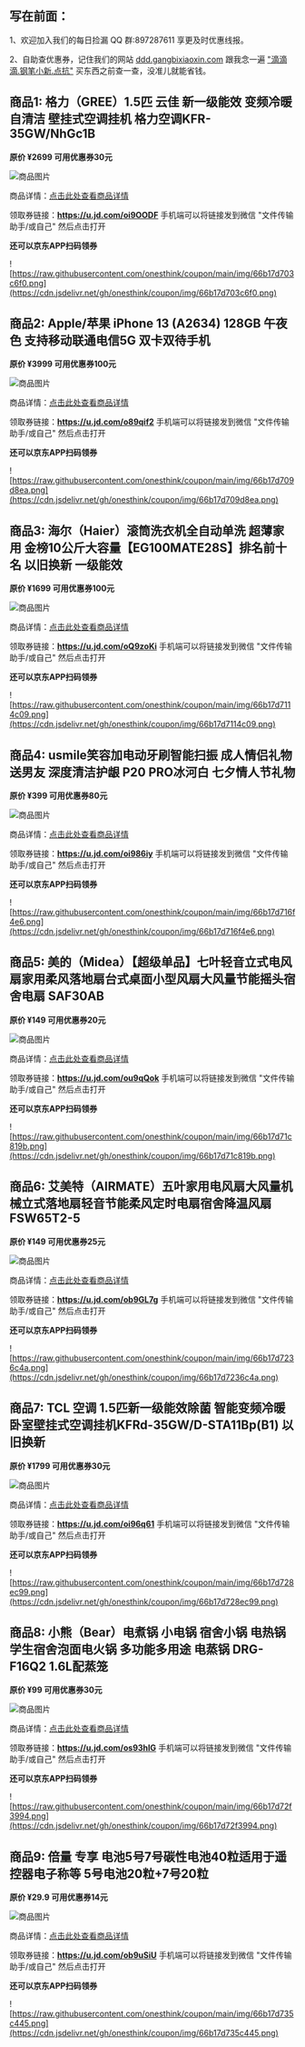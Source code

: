 ## 写在前面：

1、欢迎加入我们的每日捡漏 QQ 群:897287611 享更及时优惠线报。

2、自助查优惠券，记住我们的网站 [ddd.gangbixiaoxin.com](https://ddd.gangbixiaoxin.com) 跟我念一遍 ["滴滴滴.钢笔小新.点抗"](https://ddd.gangbixiaoxin.com) 买东西之前查一查，没准儿就能省钱。

## 商品1: 格力（GREE）1.5匹 云佳 新一级能效 变频冷暖 自清洁 壁挂式空调挂机 格力空调KFR-35GW/NhGc1B

**原价 ¥2699 可用优惠券30元**

![商品图片](http://img14.360buyimg.com/n1/jfs/t1/227615/8/25966/86837/66b0c6f5F00ba2b79/a153eb50794e142e.jpg)

商品详情：[点击此处查看商品详情](https://union-click.jd.com/jdc?e=1003156031&amp;p=JF8BAa8JK1olXwIDXFdfDk8VA18IGloUXQ4AXVlaD0onRzBQRQQlBENHFRxWFlVMWzBeTA9KQl1XSwwDVFVPRjtUBAJQAVsMFgQZBBkRQywBYQV1Jl9wKFY9fg9nUTwKYwBONmgAVlk5DiJVVAdsGRlsL3ZkIFZKSEdjeh9tbCh2AnJdAjkpUTRTexpvaDlPDwR2DFYtahIWRwxtYzJ3XHJJIixUWC9kY21oaVJxP1xxCyovbChsYAxWbzJxDX9xVBoqfDxKVhZJWjtdAHZrDlYBcDJjZhtRThhiNGJnID1dX3tUAS1qZiFqJGVkFCRZXk9zRicLYD51UQoyVW5eCUsQCmkPHVIQbTYCVG4fZp2pkriMnYyE0NK5_ojFg5KWsV8JK1sTXgUKVVhVAEwXA284G1MSbdGv7IvXuZ6furuWk4ys-tOL6IrDgHsnM2w4G1oUXwYGU19fCHsnA2w4GGtLMwdRU1sNCU1EbTJDQhtcHE0COltYDUMQAG0IK1kUXAQAZG5tWk1XQGZyRTtuBHR-XD4rTDtFUG1wQAB-MwQAUzpbYQlAawsKWSJnLWB2XG5dOA)

领取券链接：**https://u.jd.com/oi9OODF** 手机端可以将链接发到微信 "文件传输助手/或自己" 然后点击打开

**还可以京东APP扫码领券**

![https://raw.githubusercontent.com/onesthink/coupon/main/img/66b17d703c6f0.png](https://cdn.jsdelivr.net/gh/onesthink/coupon/img/66b17d703c6f0.png)

## 商品2: Apple/苹果 iPhone 13 (A2634) 128GB 午夜色 支持移动联通电信5G 双卡双待手机

**原价 ¥3999 可用优惠券100元**

![商品图片](http://img14.360buyimg.com/n1/jfs/t1/243780/23/13623/23822/66aef7c0F33bdb04a/e57a30c90600feb6.jpg)

商品详情：[点击此处查看商品详情](https://union-click.jd.com/jdc?e=1003156031&amp;p=JF8BAZ4JK1olXDYCVV9cC0wQBGkBElolGVlaCgFtUQ5SQi0DBUVOBVlUAwoCFxBCHD1WR0VNGFJeSwcYVBYZQTVMF19uLQBmFwwcShNeSC1TTzJNNAFYLyYZASUVWDUAYABiAGZWIwcUYxMTZW8fW1dhJHZnIy0IVjwVawtxaFtRJXNlLTwEWklgcWZYeQFpGWZZLDg_CRlcdR0BeT9mNQR0Nlc5ahIXXwxhTi1uPmVcIDcPbjxOSjF-fyxICH9DFzwoSSlgZB8LYyJhOHJbPx0rcT9HdDZdTGsTPVVwCRwWXSlpZWxqTD9WD3hdNiA9BEcnAl8LGlsSVAAFUldYOHsXA19edVsUXAcDVV9dC00nAl8IHVgWVQcEXFZbDU0QM28AHGvC8L7X3u-IgPLDneffovzA1LrWytZtOHsUM28JGlkVWQEDVl5tOEsUM2w4RTUUDgABVFpaXyVKSDZIUhgUHWgHUFteCksQAl8KGloXXzYyZFomeE1zQD1JWQNcFkRZADcFYUxNeBdMEjUXBlwKLwUqVStDdDZBcAMROwYyVG4)

领取券链接：**https://u.jd.com/o89qif2** 手机端可以将链接发到微信 "文件传输助手/或自己" 然后点击打开

**还可以京东APP扫码领券**

![https://raw.githubusercontent.com/onesthink/coupon/main/img/66b17d709d8ea.png](https://cdn.jsdelivr.net/gh/onesthink/coupon/img/66b17d709d8ea.png)

## 商品3: 海尔（Haier）滚筒洗衣机全自动单洗 超薄家用 金榜10公斤大容量【EG100MATE28S】排名前十名 以旧换新 一级能效

**原价 ¥1699 可用优惠券100元**

![商品图片](http://img14.360buyimg.com/n1/jfs/t1/66401/26/27898/134047/66accf0eFff7f8fef/7c4c4f4c1bb10972.jpg)

商品详情：[点击此处查看商品详情](https://union-click.jd.com/jdc?e=1003156031&amp;p=JF8BAbAJK1olXwICVVZdD0oQC18IGloUWgAEUllcD0MnRzBQRQQlBENHFRxWFlVMWzBeTA9KQl1XSwwDVFVPRjtUBAJQAVsMFgQZBBcUQhlfGhxiCnpRPzgke0tKcDdoZwtSD2gACRUvCz9rAxlRYi9xIQdpLwJKSEdjeh9tbChqHHFdBjkqezRIexpvaTlPPQRhJlYrahFFRwxDYCl3FFRJNBZUbS9jc21reVJGP191FipfVT1sYAxLbSJpDn9xNxkpUjxKVhZJWDheJm1iVSEZcDJjZhtrUhlhAmZrIz0qX3tzWSxubVNtIWR-UyZcYzJeZBB2WTtDUQoyVW5eCUsQCmkPHVIQbTYCVG4OZpyThbuJvoyQ-9-Sxonwg0gWAG84GmsVWwUBXF9bAEMfAWcKK1sdWjbV-eaIgvrCi9bchdPC5KHX3eKJlsMnM18LK1sUXAQCUFlcCksnM28LK1glA2gDB1daXEwQCgFVUAJVFERbHDBYCUMVCmsAG2sXXAcAVm5tOBcUQhlfGhxiCnpRPzgke0tKcDdoZwtSD2gACRUvCz9rAxlRYi9xIQdpLwJtCHs)

领取券链接：**https://u.jd.com/oQ9zoKi** 手机端可以将链接发到微信 "文件传输助手/或自己" 然后点击打开

**还可以京东APP扫码领券**

![https://raw.githubusercontent.com/onesthink/coupon/main/img/66b17d7114c09.png](https://cdn.jsdelivr.net/gh/onesthink/coupon/img/66b17d7114c09.png)

## 商品4: usmile笑容加电动牙刷智能扫振  成人情侣礼物送男友 深度清洁护龈 P20 PRO冰河白 七夕情人节礼物

**原价 ¥399 可用优惠券80元**

![商品图片](http://img14.360buyimg.com/n1/jfs/t1/46574/29/31801/75853/66b0878aFbfd038b0/77fcb0867ca27f19.jpg)

商品详情：[点击此处查看商品详情](https://union-click.jd.com/jdc?e=1003156031&amp;p=JF8BAa0JK1olXwMEXVdZDU0RCl8IGloVXQUHUlpeCEgnRzBQRQQlBENHFRxWFlVMWzBeTA9KQl1XSwwDVFVPRjtUBAJQAVsMFgQZBCliRwlXRT5RDQ9rPRYgcjBQShkIWyRUJWgANDgIfSBCRiZ2UyMUBn91AwlKSEdjeh9tbDh2H3FrBjgqUShVexpsezlPKQR0Jlc6ahJ_RxhTYCt3XHJJIjxUWC9jY21_U1J1P1xXEyg_czxsYAxLbSJHOnFxHR8qCTxKVhZJWj1dKnt7NzYacDJjYRtraAdhX3pkIz02X3sWd2xNa1p-OmV0UxYtXwJtemdeSQl1UQoyVW5eCUsQCmkPHVIQbTYCVG4fZhBCbWkITl8UCANXUFtYX0wnAl8IHVgWVQcLVV9cDkwXM28AHGvC8L7X3u-IgPLDneffovzA1LrWytZtOHsUM28JGlkVWQEDVl5tOEsUM2w4RTUUDg4CV1ZbCyVKSDZIUh5PWGgHVFhcDkwfAV8KGloXXzYyZDwoTC1IXQpMS1J8NE5_LiUaQT0XQxBJYzUXPWBXITUITQJpSxcJQCJiClEyVG4)

领取券链接：**https://u.jd.com/oi986iy** 手机端可以将链接发到微信 "文件传输助手/或自己" 然后点击打开

**还可以京东APP扫码领券**

![https://raw.githubusercontent.com/onesthink/coupon/main/img/66b17d716f4e6.png](https://cdn.jsdelivr.net/gh/onesthink/coupon/img/66b17d716f4e6.png)

## 商品5: 美的（Midea）【超级单品】七叶轻音立式电风扇家用柔风落地扇台式桌面小型风扇大风量节能摇头宿舍电扇 SAF30AB

**原价 ¥149 可用优惠券20元**

![商品图片](http://img14.360buyimg.com/n1/jfs/t1/237779/10/21829/184104/66ac732cFa08ba1c6/5f67bd69a2143b98.jpg)

商品详情：[点击此处查看商品详情](https://union-click.jd.com/jdc?e=1003156031&amp;p=JF8BAasJK1olXwIDXFZYD0gVB18IGloUXQ8KU1hbD08nRzBQRQQlBENHFRxWFlVMWzBeTA9KQl1XSwwDVFVPRjtUBAJQAVsMFgQZBCBCeBdgGQdCCGNfJCILcjdEBB1fRVp1LWgAKyJdXQJleWxxHTBBAA5REyRKSEdjeh9tbCh2AXB7PDopQTRUexpsfTlMJQRhNlYuahJnRxltYCJ3FHpJIAZUaC9jf21_aVJxP1x2QF0qfyJ_ZRRreBhjJFRrIxddTzxzdDJdYhpWPl5HPyopaAxvehttbwJyHXFrNDgpa0tAMwx8SQdNFW14Nl4ZSE1RURdoaztnKlAOWG5cOEgWA2gBHVwTVAMyZF5dOBh5WCpTUB4Ji7mcgvvZOEonA2kLGFMUVAcDUVtbCHsXC2g4zPatiIyzgdbk3NWf1NavztKpiZiKZG5tC3sXAm4KG18SXAQCZG5dC3sUMzFmGggdXQYBVg0zVQBOQyZOTwB7WAIBVVZZC0knAW4JGVklbTZpASUlYElLVDptRitpC3x-B1kvXxUWYx9mGSRpXVNLJiRecU18VzIASBxvbQYy)

领取券链接：**https://u.jd.com/ou9qQok** 手机端可以将链接发到微信 "文件传输助手/或自己" 然后点击打开

**还可以京东APP扫码领券**

![https://raw.githubusercontent.com/onesthink/coupon/main/img/66b17d71c819b.png](https://cdn.jsdelivr.net/gh/onesthink/coupon/img/66b17d71c819b.png)

## 商品6: 艾美特（AIRMATE）五叶家用电风扇大风量机械立式落地扇轻音节能柔风定时电扇宿舍降温风扇 FSW65T2-5

**原价 ¥149 可用优惠券25元**

![商品图片](http://img14.360buyimg.com/n1/jfs/t1/241097/5/14721/189327/66a9dea6Fb4409561/9affe521f415766c.jpg)

商品详情：[点击此处查看商品详情](https://union-click.jd.com/jdc?e=1003156031&amp;p=JF8BAZ8JK1olXwICVFlfAEMWBV8BGFMTWgMyEAEFVhQnWipNWhkeQxhZDAELXx9IHDRdBAlLARhaEQoBFxJSXzIGWQFRUXxxABcefB1xAihKSD8cOV5KN102cj1feAEKYSZULmdkLQsDQQJtagRgUFkCHQp0PSYNfAJoQxd9fz93B3YAIjxVeClORStoQCN1P09-HykFARhzdx8KbSkcOmRbLFgpYR13eAxrWC1sKVV1DQsefxFgXjpxRQFiL21SNioDQTNudwp8eFtUK29mMykEdxwnRhp1Uw5JGVhhNQI5cCJsZRF-Hx9rPQoOZF9tC0oXBGYOHF0cWDYyVF5tSiVMVgEMTl4cDVNRUl5eD04WM244G10WXg4DXV9cD0IXA18IE1wliqu6gdTs3cOu1_GAzOKyiI--gMDVOHsnAF8IGloXXQIFVVxdOHsXAF8LKwV7XFUEVl8OX0p5XiRRWxJdVAdsUVtYCkwRAms4GVoUXwQyZG4nex9eQBtefVpSH1VmXToFQCgUaBV-UyB7X3x_FS08bjJCXSZBYTJ-NU0AZF5t)

领取券链接：**https://u.jd.com/ob9GL7g** 手机端可以将链接发到微信 "文件传输助手/或自己" 然后点击打开

**还可以京东APP扫码领券**

![https://raw.githubusercontent.com/onesthink/coupon/main/img/66b17d7236c4a.png](https://cdn.jsdelivr.net/gh/onesthink/coupon/img/66b17d7236c4a.png)

## 商品7: TCL 空调 1.5匹新一级能效除菌 智能变频冷暖 卧室壁挂式空调挂机KFRd-35GW/D-STA11Bp(B1) 以旧换新

**原价 ¥1799 可用优惠券30元**

![商品图片](http://img14.360buyimg.com/n1/jfs/t1/35288/26/22489/150782/66b0d673Fef995a45/f56cfa2de9b35bb9.jpg)

商品详情：[点击此处查看商品详情](https://union-click.jd.com/jdc?e=1003156031&amp;p=JF8BAa4JK1olXwQAVF1fCEwWCl8IGloUXQcAUF9aAUMnRzBQRQQlBENHFRxWFlVMWzBeTA9KQl1XSwwDVFVPRjtUBAJQAVsMFgQZBAxrYC54RV5oXQBcFSA2dBFLYzMJa1NsGGgAUlw2dDJCZzlYZA1oA14ACSpKSEdjeh9tbCh2GXJdMDspUUtIexpseTlMKQR1DFYtahJ_Rw9DYz53XFRJIDxUbC9kUW1_Q1NiP19XFD4FYClsYAxWbzJpOHFhVBwqUjxKVhZJWjteHHt7NzZJCzxvehtqbzhuGHIANDwqewJAMzMISyBgX1xSNlxaTjRJVi5jUwJxBmYOWG5cOEgWA2gBHVwTVAMyZF5dOAl5Rj1VzcOehIewjejG0eqDM244G10WXg4DXV9cAEoXAl8IE1wliqu6gdTs3cOu1_GAzOKyiI--gMDVOHsnAF8IGloXXQIFVVxdOHsXAF8LKwV7XFUEVl1dCk15XiRRWxJeFFVsUV9VC0MQA204GVoUXwQyZG4adChWczENZlsTA0d8PyIHVCtLAh8AYh57XwAAPyIkXS9BUxBeZgVNX1t2ZF5t)

领取券链接：**https://u.jd.com/oi96q61** 手机端可以将链接发到微信 "文件传输助手/或自己" 然后点击打开

**还可以京东APP扫码领券**

![https://raw.githubusercontent.com/onesthink/coupon/main/img/66b17d728ec99.png](https://cdn.jsdelivr.net/gh/onesthink/coupon/img/66b17d728ec99.png)

## 商品8: 小熊（Bear）电煮锅 小电锅 宿舍小锅 电热锅 学生宿舍泡面电火锅 多功能多用途 电蒸锅 DRG-F16Q2 1.6L配蒸笼

**原价 ¥99 可用优惠券30元**

![商品图片](http://img14.360buyimg.com/n1/jfs/t1/247757/10/16269/114841/66ab72fbFa2260592/ec62087b3e562a9a.jpg)

商品详情：[点击此处查看商品详情](https://union-click.jd.com/jdc?e=1003156031&amp;p=JF8BAacJK1olXwICVFlVC08eBF8IGloVXgEGVVtfDUonRzBQRQQlBENHFRxWFlVMWzBeTA9KQl1XSwwDVFVPRjtUBAJQAVsMFgQZBAofQDBUbzARLm1jAC40YytARQxxTA1wWWgAAB0pAC0TfWt1GyRTB29EBzhKSEdjeh9tbDhAA3F7JDcqQTxTexpvaTlMLQR0JlYqahJRRxhTYCh3FEBJNxZUby9kY21oaVJxP199Cj4kVThsYAxWbyJhPnJxIxoqfDxKVhZJWjtOHGB2Di0acDJjYRtrGxpiX1RlIAcUX3tTQA4JYTx1KGVeNg0EcjJMd2ZcWAR1UQoyVW5eCUsQCmkPHVIQbTYCVG4LZksWAm4JGlgQWgAyVW5dDkgUC24BGlsVXwQBZF5VD3vArtfdkerA1b_WytaKsezCitPchdMlbTYBZF5cCUkXB2gJGVslbQYBZF1tViUWUGkKG1gcX2hfHwcdQEtWWgENHl4QVAcLVm5fCUoVAV84KxodHlleIDVZeyB2Vx9hcDtCG2V7Awg4DCUVVyx8Ez0RIwJ_VCEbUiJRUAk4G2s)

领取券链接：**https://u.jd.com/os93hlG** 手机端可以将链接发到微信 "文件传输助手/或自己" 然后点击打开

**还可以京东APP扫码领券**

![https://raw.githubusercontent.com/onesthink/coupon/main/img/66b17d72f3994.png](https://cdn.jsdelivr.net/gh/onesthink/coupon/img/66b17d72f3994.png)

## 商品9: 倍量 专享 电池5号7号碳性电池40粒适用于遥控器电子称等 5号电池20粒+7号20粒

**原价 ¥29.9 可用优惠券14元**

![商品图片](http://img14.360buyimg.com/n1/jfs/t1/121958/31/39853/144633/64d9cec9Fe8235b91/94b8cbb757909d96.jpg)

商品详情：[点击此处查看商品详情](https://union-click.jd.com/jdc?e=1003156031&amp;p=JF8BAdIJK1olXwICVVlbAEkXA18PG1MQWQ8KUVxYCHtTXDdWRGtMGENDFlVDFhBPXDlfTwQKBlMdBgABFhNSVzMXQh5JAAhADhpRfz9hdmkJYlN8PgV6KzgPYzRiAjBxZRwRMwRlJzcpTkNoQWYMZiZdJG5iVEkdBDwVdz98aChJK39iNCouaxxwegh3eAFcGGNaKyEpVS8SZ21rZyxPBFhnCy00fy9eXQpXYCRiFHFdNCwpUDx0fCt-ciNFKU8CFiYoYz11WRsOfxIdAFNyPFc9CjtxYCZ0EixKLWJ1ICkdfjJvZAxrZBt1FWZiIAc9AD8VWQ1_QiBWPnJ2NikucxdhegtqbyhmAn5yQFwoHEliMzZrWAVCPGALNA5edk5FczRDfSRFLVAOWG5cOEgWA2gBHVwTVAMyZF5dOAp5BGYPGlgVbQcyVFheC0MWCm4IGVgRWDYCXFlt3-av1uW5ztOsiZiKg-f63cKr1_GAK2slXjYCVV9fCE8QAm0IK2sVXjYBZAAzCRgRAW5bTFl7AE1bFBZfDk55BmoNGVwRXQ4yVl9cCkknM19_by1gWwd7XDc-CzNoZT1jZC4UAn98E1ozCixkahtOEyRXVAJ_KRYkYCsXM284)

领取券链接：**https://u.jd.com/ob9uSiU** 手机端可以将链接发到微信 "文件传输助手/或自己" 然后点击打开

**还可以京东APP扫码领券**

![https://raw.githubusercontent.com/onesthink/coupon/main/img/66b17d735c445.png](https://cdn.jsdelivr.net/gh/onesthink/coupon/img/66b17d735c445.png)


